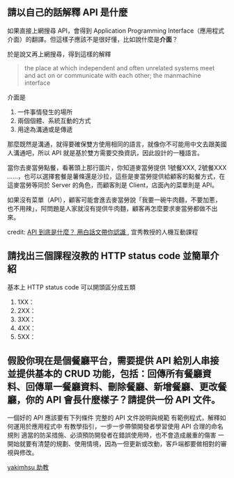 ## 請以自己的話解釋 API 是什麼

如果直接上網搜尋 API，會得到 Application Programming Interface（應用程式介面）的翻譯。但這樣子應該不是很好懂，比如說什麼是**介面**？

於是說又再上網搜尋，得到這樣的解釋

> the place at which independent and often
unrelated systems meet and act on or
communicate with each other; the manmachine interface

介面是

1. 一件事情發生的場所
2. 兩個個體、系統互動的方式
3. 用途為溝通或是傳遞

那麼既然是溝通，就得要確保雙方使用相同的語言，就像你不可能用中文去跟美國人溝通吧，所以 API 就是基於雙方需要交換資訊，因此設計的一種語言。

當你去麥當勞點餐，看著頭上那行圖片，你知道麥當勞提供 1號餐XXX, 2號餐XXX ......，也可以選擇套餐是薯條還是沙拉，這些是麥當勞提供給顧客的點餐方式，在這麥當勞等同於 Server 的角色，而顧客則是 Client，店面內的菜單則是 API。

如果沒有菜單（API），顧客可能會進去麥當勞說「我要一碗牛肉麵，不要加蔥，也不用辣」，阿問題是人家就沒有提供牛肉麵，顧客再怎麼要求麥當勞都做不出來。

credit: [API 到底是什麼？ 用白話文帶你認識
](https://medium.com/codingbar/api-%E5%88%B0%E5%BA%95%E6%98%AF%E4%BB%80%E9%BA%BC-%E7%94%A8%E7%99%BD%E8%A9%B1%E6%96%87%E5%B8%B6%E4%BD%A0%E8%AA%8D%E8%AD%98-95f65a9cfc33), 宜秀教授的人機互動課程

## 請找出三個課程沒教的 HTTP status code 並簡單介紹

基本上 HTTP status code 可以開頭區分成五類

1. 1XX：
2. 2XX：
3. 3XX：
4. 4XX：
5. 5XX：


## 假設你現在是個餐廳平台，需要提供 API 給別人串接並提供基本的 CRUD 功能，包括：回傳所有餐廳資料、回傳單一餐廳資料、刪除餐廳、新增餐廳、更改餐廳，你的 API 會長什麼樣子？請提供一份 API 文件。

一個好的 API 應該要有下列條件
完整的 API 文件說明與規範
有範例程式，解釋如何運用於應用程式中
有教學指引，一步一步帶領開發者學習使用 API
合理的命名規則
適當的防呆措施、必須預防開發者在錯誤使用時，也不會造成嚴重的傷害
一開始就要有清楚的規劃、使用情境，因為一但更新或改動，客戶端都要做相對的審視與修改。

[yakimhsu 助教](https://yakimhsu.com/project/project_w4_Network_API.html)